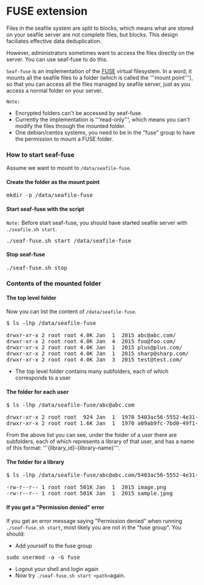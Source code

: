# FUSE extension

Files in the seafile system are split to blocks, which means what are stored on your seafile server are not complete files, but blocks. This design faciliates effective data deduplication.

However, administrators sometimes want to access the files directly on the server. You can use seaf-fuse to do this.

`Seaf-fuse` is an implementation of the [FUSE](http://fuse.sourceforge.net) virtual filesystem. In a word, it mounts all the seafile files to a folder (which is called the '''mount point'''), so that you can access all the files managed by seafile server, just as you access a normal folder on your server.

```Note:```
* Encrypted folders can't be accessed by seaf-fuse.
* Currently the implementation is '''read-only''', which means you can't modify the files through the mounted folder.
* One debian/centos systems, you need to be in the "fuse" group to have the permission to mount a FUSE folder.

### How to start seaf-fuse

Assume we want to mount to `/data/seafile-fuse`.

#### Create the folder as the mount point

<pre>
mkdir -p /data/seafile-fuse
</pre>

#### Start seaf-fuse with the script

```Note:``` Before start seaf-fuse, you should have started seafile server with `./seafile.sh start`.

<pre>
./seaf-fuse.sh start /data/seafile-fuse
</pre>

#### Stop seaf-fuse

<pre>
./seaf-fuse.sh stop
</pre>

### Contents of the mounted folder

#### The top level folder

Now you can list the content of `/data/seafile-fuse`.

<pre>
$ ls -lhp /data/seafile-fuse

drwxr-xr-x 2 root root 4.0K Jan  1  2015 abc@abc.com/
drwxr-xr-x 2 root root 4.0K Jan  4  2015 foo@foo.com/
drwxr-xr-x 2 root root 4.0K Jan  1  2015 plus@plus.com/
drwxr-xr-x 2 root root 4.0K Jan  1  2015 sharp@sharp.com/
drwxr-xr-x 2 root root 4.0K Jan  3  2015 test@test.com/
</pre>

* The top level folder contains many subfolders, each of which corresponds to a user

#### The folder for each user

<pre>
$ ls -lhp /data/seafile-fuse/abc@abc.com

drwxr-xr-x 2 root root  924 Jan  1  1970 5403ac56-5552-4e31-a4f1-1de4eb889a5f_Photos/
drwxr-xr-x 2 root root 1.6K Jan  1  1970 a09ab9fc-7bd0-49f1-929d-6abeb8491397_My Notes/
</pre>

From the above list you can see, under the folder of a user there are subfolders, each of which represents a library of that user, and has a name of this format: '''{library_id}-{library-name}'''.

#### The folder for a library

<pre>
$ ls -lhp /data/seafile-fuse/abc@abc.com/5403ac56-5552-4e31-a4f1-1de4eb889a5f_Photos/

-rw-r--r-- 1 root root 501K Jan  1  2015 image.png
-rw-r--r-- 1 root root 501K Jan  1  2015 sample.jpng
</pre>

#### If you get a "Permission denied" error

If you get an error message saying "Permission denied" when running `./seaf-fuse.sh start`, most likely you are not in the "fuse group". You should:

* Add yourself to the fuse group
<pre>
sudo usermod -a -G fuse <your-user-name>
</pre>

* Logout your shell and login again
* Now try `./seaf-fuse.sh start <path>`again.

